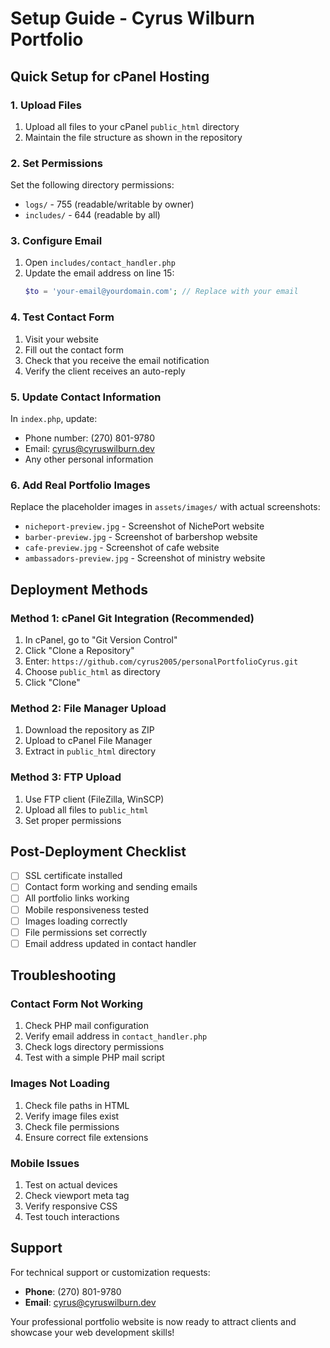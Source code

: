 # Setup Guide - Cyrus Wilburn Portfolio

## Quick Setup for cPanel Hosting

### 1. Upload Files
1. Upload all files to your cPanel `public_html` directory
2. Maintain the file structure as shown in the repository

### 2. Set Permissions
Set the following directory permissions:
- `logs/` - 755 (readable/writable by owner)
- `includes/` - 644 (readable by all)

### 3. Configure Email
1. Open `includes/contact_handler.php`
2. Update the email address on line 15:
   ```php
   $to = 'your-email@yourdomain.com'; // Replace with your email
   ```

### 4. Test Contact Form
1. Visit your website
2. Fill out the contact form
3. Check that you receive the email notification
4. Verify the client receives an auto-reply

### 5. Update Contact Information
In `index.php`, update:
- Phone number: (270) 801-9780
- Email: cyrus@cyruswilburn.dev
- Any other personal information

### 6. Add Real Portfolio Images
Replace the placeholder images in `assets/images/` with actual screenshots:
- `nicheport-preview.jpg` - Screenshot of NichePort website
- `barber-preview.jpg` - Screenshot of barbershop website
- `cafe-preview.jpg` - Screenshot of cafe website
- `ambassadors-preview.jpg` - Screenshot of ministry website

## Deployment Methods

### Method 1: cPanel Git Integration (Recommended)
1. In cPanel, go to "Git Version Control"
2. Click "Clone a Repository"
3. Enter: `https://github.com/cyrus2005/personalPortfolioCyrus.git`
4. Choose `public_html` as directory
5. Click "Clone"

### Method 2: File Manager Upload
1. Download the repository as ZIP
2. Upload to cPanel File Manager
3. Extract in `public_html` directory

### Method 3: FTP Upload
1. Use FTP client (FileZilla, WinSCP)
2. Upload all files to `public_html`
3. Set proper permissions

## Post-Deployment Checklist

- [ ] SSL certificate installed
- [ ] Contact form working and sending emails
- [ ] All portfolio links working
- [ ] Mobile responsiveness tested
- [ ] Images loading correctly
- [ ] File permissions set correctly
- [ ] Email address updated in contact handler

## Troubleshooting

### Contact Form Not Working
1. Check PHP mail configuration
2. Verify email address in `contact_handler.php`
3. Check logs directory permissions
4. Test with a simple PHP mail script

### Images Not Loading
1. Check file paths in HTML
2. Verify image files exist
3. Check file permissions
4. Ensure correct file extensions

### Mobile Issues
1. Test on actual devices
2. Check viewport meta tag
3. Verify responsive CSS
4. Test touch interactions

## Support

For technical support or customization requests:
- **Phone**: (270) 801-9780
- **Email**: cyrus@cyruswilburn.dev

Your professional portfolio website is now ready to attract clients and showcase your web development skills!